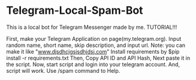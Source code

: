 # Telegram-Local-Spam-Bot
This is a local bot for Telegram Messenger made by me.
TUTORIAL!!!

First, make your Telegram Application on page(my.telegram.org).
Input random name, short name, skip description, and input url. Note: you can make it like "www.djsdhcjgsjsdhjdsj.com"
Install requirements by $pip install -r requirements.txt
Then, Copy API ID and API Hash, Next paste it in the script.
Now, start script and login into your telegram account.
And, script will work.
Use /spam command to Help.
